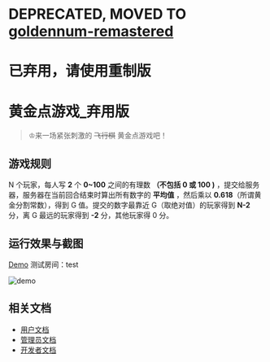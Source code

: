 # DEPRECATED, MOVED TO [goldennum-remastered](https://github.com/Botbattle-net/goldennum-remastered)
# 已弃用，请使用重制版

# 黄金点游戏_弃用版

> ♔来一场紧张刺激的 ~~飞行棋~~ 黄金点游戏吧！

## 游戏规则

N 个玩家，每人写 **2** 个 **0~100** 之间的有理数 **（不包括 0 或 100 )** ，提交给服务器，服务器在当前回合结束时算出所有数字的 **平均值** ，然后乘以 **0.618**（所谓黄金分割常数），得到 G 值。提交的数字最靠近 G（取绝对值）的玩家得到 **N-2** 分，离 G 最远的玩家得到 **-2** 分，其他玩家得 0 分。

## 运行效果与截图

[Demo](http://118.25.40.230:8001/goldennum) 测试房间：test

![demo](docs/imgs/1.png)

## 相关文档

* [用户文档](docs/user.md)
* [管理员文档](docs/admin.md)
* [开发者文档](docs/developer.md)

